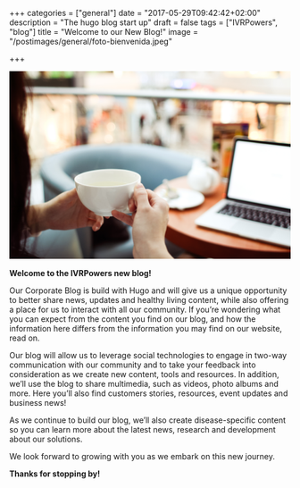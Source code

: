 +++
categories = ["general"]
date = "2017-05-29T09:42:42+02:00"
description = "The hugo blog start up"
draft = false
tags = ["IVRPowers", "blog"]
title = "Welcome to our New Blog!"
image = "/postimages/general/foto-bienvenida.jpeg"

+++

![Welcome to our New Blog!](/postimages/general/foto-bienvenida.jpeg)

**Welcome to the IVRPowers new blog!** 

Our Corporate Blog is build with Hugo and will give us a unique opportunity to better share news, updates and healthy living content, while also offering a place for us to interact with all our community. If you’re wondering what you can expect from the content you find on our blog, and how the information here differs from the information you may find on our website, read on.

Our blog will allow us to leverage social technologies to engage in two-way communication with our community and to take your feedback into consideration as we create new content, tools and resources. In addition, we’ll use the blog to share multimedia, such as videos, photo albums and more. Here you’ll also find customers stories, resources, event updates and business news!

As we continue to build our blog, we’ll also create disease-specific content so you can learn more about the latest news, research and development about our solutions.

We look forward to growing with you as we embark on this new journey.

**Thanks for stopping by!**

